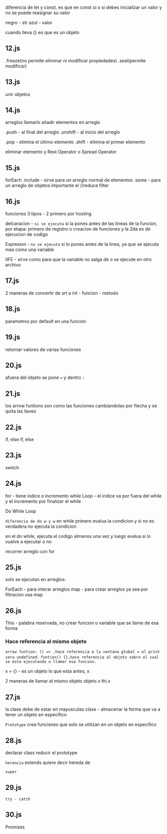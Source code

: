 diferencia de let y const, es que en const si o si debes inicializar un valor y no se puede reasignar su valor

negro - str
azul - valor

cuando lleva {} es que es un objeto

## 12.js
.freeze(no permite eliminar ni modificar propiedades) .seal(permite modificar)

## 13.js
unir objetos

## 14.js
arreglos
llamarlo
añadir elementos en arreglo 

.push - al final del arreglo
.unshift - al inicio del arreglo

.pop - elimina el último elemento
.shift - elimina el primer elemento

eliminar elemento y Rest Operator o Spread Operator

## 15.js
forEach
.include - sirve para un arreglo normal de elementos
.some - para un arreglo de objetos
importante el //reduce
filter

## 16.js
funciones 3 tipos - 2 primero por hosting

delcaracion - `si se ejecuta` si la pones antes de las lineas de la funcion, por etapa: primero de registro o creacion de funciones y la 2da es de ejecucion de codigo

Expresion - `no se ejecuta` si lo pones antes de la linea, ya que se ejecuta mas como una variable

IIFE - sirve como para que la variable no salga de o se ejecute en otro archivo

## 17.js
2 maneras de convertir de srt a int - funcion - metodo

## 18.js
parametros por default en una funcion

## 19.js
retornar valores de varias funciones

## 20.js
afuera del objeto se pone `=`
y dentro `:`

## 21.js
los arrow funtions son como las funciones cambiandolas por flecha y se quita las llaves

## 22.js 
if, else if, else

## 23.js
switch

## 24.js
for - tiene indice o incremento
while Loop - el indice va por fuera del while y el incremento por finalizar el while

Do While Loop

`diferencia de do w y w`
en while primero evalua la condicion y si no es verdadera no ejecuta la condicion

en el do while, ejecuta el codigo almenos una vez y luego evalua si lo vuelve a ejecutar o no

recorrer arreglo con for

## 25.js
solo se ejecutan en arreglos:

ForEach - para interar arreglos
map - para crear arreglos ya sea por filtracion usa map

## 26.js
This - palabra reservada, no crear funcion o variable que se llame de esa forma
### Hace referencia al mismo objeto 
`arrow funtion: () => ,hace referencia a la ventana global = el print sera undefined.`
`funtion() {},hace referencia al objeto sobre el cual se esta ejecutando o llamar esa funcion.`


x = {} - es un objeto lo que esta antes, x

2 maneras de llamar al mismo objeto
objeto.x
thi.x

## 27.js
la clase debe de estar en mayusculas
clase - almacenar la forma que va a tener un objeto en especifico

`Prototype`
crea funciones que solo se utilizan en un objeto en especifico

## 28.js
declarar class
reducir el prototype

`herencia`
extends
 quiere decir hereda de

`super`

## 29.js
`try - catch`

## 30.js
Promises

